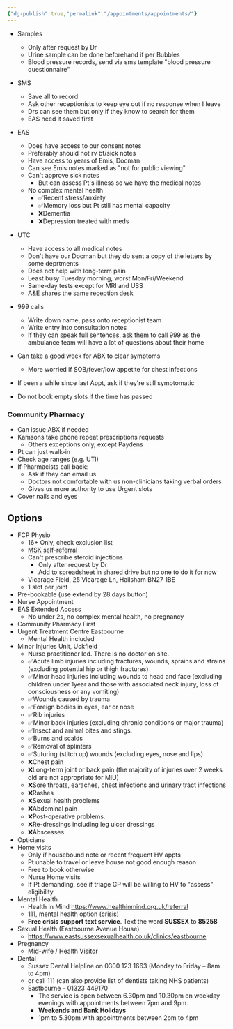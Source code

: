 ```yaml
---
{"dg-publish":true,"permalink":"/appointments/appointments/"}
---
```


* Samples
	* Only after request by Dr
	* Urine sample can be done beforehand if per Bubbles
	* Blood pressure records, send via sms template "blood pressure questionnaire"
* SMS
	* Save all to record
	* Ask other receptionists to keep eye out if no response when I leave
	* Drs can see them but only if they know to search for them
	* EAS need it saved first
* EAS
	* Does have access to our consent notes
	* Preferably should not rv bt/sick notes
	* Have access to years of Emis, Docman
	* Can see Emis notes marked as "not for public viewing"
	* Can't approve sick notes
		* But can assess Pt's illness so we have the medical notes
	* No complex mental health
		* ✅Recent stress/anxiety 
		* ✅Memory loss but Pt still has mental capacity
		* ❌Dementia 
		* ❌Depression treated with meds
* UTC
	* Have access to all medical notes
	* Don't have our Docman but they do sent a copy of the letters by some deprtments
	* Does not help with long-term pain
	* Least busy Tuesday morning, worst Mon/Fri/Weekend
	* Same-day tests except for MRI and USS
	* A&E shares the same reception desk
* 999 calls
	* Write down name, pass onto receptionist team
	* Write entry into consultation notes
	* If they can speak full sentences, ask them to call 999 as the ambulance team will have a lot of questions about their home

* Can take a good week for ABX to clear symptoms
	* More worried if SOB/fever/low appetite for chest infections
* If been a while since last Appt, ask if they're still symptomatic
* Do not book empty slots if the time has passed
### Community Pharmacy
- Can issue ABX if needed
- Kamsons take phone repeat prescriptions requests
	- Others exceptions only, except Paydens
- Pt can just walk-in
- Check age ranges (e.g. UTI)
- If Pharmacists call back:
	- Ask if they can email us
	- Doctors not comfortable with us non-clinicians taking verbal orders
	- Gives us more authority to use Urgent slots
- Cover nails and eyes
## Options
* FCP Physio
	* 16+ Only, check exclusion list
	* [MSK self-referral](https://eastsussexmsk.nhs.uk/gethelp/)
	* Can't prescribe steroid injections
		* Only after request by Dr
		* Add to spreadsheet in shared drive but no one to do it for now
	* Vicarage Field, 25 Vicarage Ln, Hailsham BN27 1BE
	* 1 slot per joint
* Pre-bookable (use extend by 28 days button)
* Nurse Appointment
* EAS Extended Access
	* No under 2s, no complex mental health, no pregnancy
* Community Pharmacy First
* Urgent Treatment Centre Eastbourne
	* Mental Health included
* Minor Injuries Unit, Uckfield
	* Nurse practitioner led. There is no doctor on site.
	* ✅Acute limb injuries including fractures, wounds, sprains and strains (excluding potential hip or thigh fractures)
	* ✅Minor head injuries including wounds to head and face (excluding children under 1year and those with associated neck injury, loss of consciousness or any vomiting)
	* ✅Wounds caused by trauma
	* ✅Foreign bodies in eyes, ear or nose
	* ✅Rib injuries
	* ✅Minor back injuries (excluding chronic conditions or major trauma)
	* ✅Insect and animal bites and stings.
	* ✅Burns and scalds
	* ✅Removal of splinters
	* ✅Suturing (stitch up) wounds (excluding eyes, nose and lips)
	- ❌Chest pain
	- ❌Long-term joint or back pain (the majority of injuries over 2 weeks old are not appropriate for MIU)
	- ❌Sore throats, earaches, chest infections and urinary tract infections
	- ❌Rashes
	- ❌Sexual health problems
	- ❌Abdominal pain
	- ❌Post-operative problems.
	- ❌Re-dressings including leg ulcer dressings
	- ❌Abscesses
* Opticians
* Home visits
	* Only if housebound note or recent frequent HV appts
	* Pt unable to travel or leave house not good enough reason
	* Free to book otherwise
	* Nurse Home visits
	* If Pt demanding, see if triage GP will be willing to HV to "assess" eligibility
* Mental Health
	* Health in Mind https://www.healthinmind.org.uk/referral
	* 111, mental health option (crisis)
	* **Free crisis support text service**. Text the word **SUSSEX** to **85258**
* Sexual Health (Eastbourne Avenue House)
	* https://www.eastsussexsexualhealth.co.uk/clinics/eastbourne
* Pregnancy
	* Mid-wife / Health Visitor
* Dental
	* Sussex Dental Helpline on 0300 123 1663 (Monday to Friday – 8am to 4pm)
	* or call 111 (can also provide list of dentists taking NHS patients)
	* Eastbourne – 01323 449170
		* The service is open between 6.30pm and 10.30pm on weekday evenings with appointments between 7pm and 9pm.
		* **Weekends and Bank Holidays**
		* 1pm to 5.30pm with appointments between 2pm to 4pm